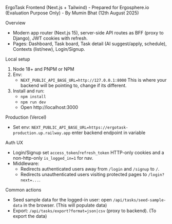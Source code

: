 ErgoTask Frontend (Next.js + Tailwind) - Prepared for Ergosphere.io (Evaluation Purpose Only) - By Mumin Bhat (12th August 2025)

Overview
- Modern app router (Next.js 15), server-side API routes as BFF (proxy to Django), JWT cookies with refresh.
- Pages: Dashboard, Task board, Task detail (AI suggest/apply, schedule), Contexts (list/new), Login/Signup.

Local setup
1) Node 18+ and PNPM or NPM
2) Env:
   - `NEXT_PUBLIC_API_BASE_URL=http://127.0.0.1:8000` This is where your backend will be pointing to, change if its different. 
3) Install and run:
   - `npm install`
   - `npm run dev`
   - Open http://localhost:3000

Production (Vercel)
- Set env: `NEXT_PUBLIC_API_BASE_URL=https://ergotask-production.up.railway.app` enter backend endpoint in variable

Auth UX
- Login/Signup set `access_token`/`refresh_token` HTTP-only cookies and a non-http-only `is_logged_in=1` for nav.
- Middleware:
  - Redirects authenticated users away from `/login` and `/signup` to `/`.
  - Redirects unauthenticated users visiting protected pages to `/login?next=...`.

Common actions
- Seed sample data for the logged-in user: open `/api/tasks/seed-sample-data` in the browser. (This will populate data)
- Export: `/api/tasks/export?format=json|csv` (proxy to backend). (To export the data)